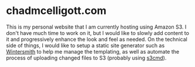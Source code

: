 chadmcelligott.com
==================

This is my personal website that I am currently hosting using Amazon S3.  I don't have much time to work on it, but I would like to slowly add content to it and progressively enhance the look and feel as needed.  On the technical side of things, I would like to setup a static site generator such as [Wintersmith][] to help me manage the templating, as well as automate the process of uploading changed files to S3 (probably using [s3cmd][]).

[Wintersmith]: http://wintersmith.io/
[s3cmd]: http://s3tools.org/s3cmd
